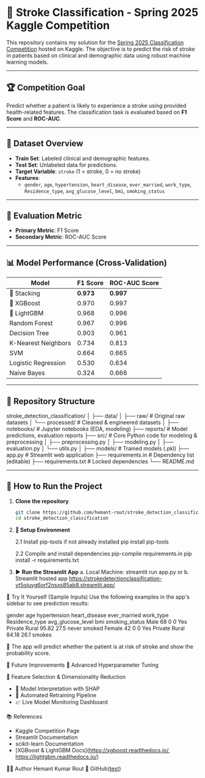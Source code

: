 # 🧠 Stroke Classification - Spring 2025 Kaggle Competition

This repository contains my solution for the [Spring 2025 Classification Competition](https://www.kaggle.com/competitions/spring-2025-classification-competition) hosted on Kaggle. The objective is to predict the risk of stroke in patients based on clinical and demographic data using robust machine learning models.

---

## 🏆 Competition Goal

Predict whether a patient is likely to experience a stroke using provided health-related features. The classification task is evaluated based on **F1 Score** and **ROC-AUC**.

---

## 📁 Dataset Overview

- **Train Set**: Labeled clinical and demographic features.
- **Test Set**: Unlabeled data for predictions.
- **Target Variable**: `stroke` (1 = stroke, 0 = no stroke)
- **Features**: 
  - `gender`, `age`, `hypertension`, `heart_disease`, `ever_married`, `work_type`,  
    `Residence_type`, `avg_glucose_level`, `bmi`, `smoking_status`

---

## 🧪 Evaluation Metric

- **Primary Metric**: F1 Score
- **Secondary Metric**: ROC-AUC Score

---

## 📊 Model Performance (Cross-Validation)

| Model                | F1 Score | ROC-AUC Score |
|----------------------|----------|----------------|
| 🥇 Stacking          | **0.973** | **0.997**       |
| 🥈 XGBoost           | 0.970     | 0.997          |
| 🥉 LightGBM          | 0.968     | 0.996          |
| Random Forest        | 0.967     | 0.996          |
| Decision Tree        | 0.903     | 0.961          |
| K-Nearest Neighbors  | 0.734     | 0.813          |
| SVM                  | 0.664     | 0.665          |
| Logistic Regression  | 0.530     | 0.634          |
| Naive Bayes          | 0.324     | 0.666          |

---

## 📂 Repository Structure

stroke_detection_classification/
│
├── data/
│   ├── raw/          # Original raw datasets
│   └── processed/    # Cleaned & engineered datasets
│
├── notebooks/        # Jupyter notebooks (EDA, modeling)
├── reports/          # Model predictions, evaluation reports
├── src/              # Core Python code for modeling & preprocessing
│   ├── preprocessing.py
│   ├── modeling.py
│   ├── evaluation.py
│   └── utils.py
│
├── models/           # Trained models (.pkl)
├── app.py            # Streamlit web application
├── requirements.in   # Dependency list (editable)
├── requirements.txt  # Locked dependencies
└── README.md

---

## 🚀 How to Run the Project

1. **Clone the repository**
   ```bash
   git clone https://github.com/hemant-rout/stroke_detection_classification.git
   cd stroke_detection_classification

2. **🔧 Setup Environment**

   2.1 Install pip-tools if not already installed
   pip install pip-tools

   2.2 Compile and install dependencies
   pip-compile requirements.in
   pip install -r requirements.txt

3. **▶️ Run the Streamlit App**
   a. Local Machine:
      streamlit run app.py
         or
   b. Streamlit hosted app
      https://strokedetectionclassification-yt5ojuyg6orf2nsxs85ab8.streamlit.app/
      

🧪 Try It Yourself (Sample Inputs)
Use the following examples in the app's sidebar to see prediction results:

gender	age	hypertension	heart_disease	ever_married	work_type	Residence_type	avg_glucose_level	bmi	smoking_status
Male	68	0	0	Yes	Private	Rural	95.82	27.5	never smoked
Female	42	0	0	Yes	Private	Rural	84.18	26.1	smokes

   🧠 The app will predict whether the patient is at risk of stroke and show the probability score.


📌 Future Improvements
🔧 Advanced Hyperparameter Tuning

🧬 Feature Selection & Dimensionality Reduction
   * 🧠 Model Interpretation with SHAP
   * 🔁 Automated Retraining Pipeline
   * 📈 Live Model Monitoring Dashboard

📚 References
   * Kaggle Competition Page
   * Streamlit Documentation
   * scikit-learn Documentation
   * [XGBoost & LightGBM Docs](https://xgboost.readthedocs.io/, https://lightgbm.readthedocs.io/)

🧑‍💻 Author
Hemant Kumar Rout
🔗 GitHub([text](https://github.com/hemant-rout))


